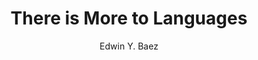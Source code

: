 ---
title: There is More to Languages
author: Edwin Y. Baez
photo_url: "/portraits/Edwin.jpg"
audio_url:
---